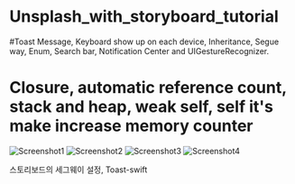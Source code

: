 # Unsplash_with_storyboard_tutorial

#Toast Message, Keyboard show up on each device, Inheritance, Segue way, Enum, Search bar, Notification Center and UIGestureRecognizer.

# Closure, automatic reference count, stack and heap, weak self, self it's make increase memory counter

![Screenshot1](https://github.com/iOS-Xcode/Unsplash_with_storyboard_tutorial/tree/main/Unsplash_with_storyboard_tutorial/screenshot1.png?raw=true "screenshot1")
![Screenshot2](https://github.com/iOS-Xcode/Unsplash_with_storyboard_tutorial/tree/main/Unsplash_with_storyboard_tutorial/screenshot2.png?raw=true "screenshot2")
![Screenshot3](https://github.com/iOS-Xcode/Unsplash_with_storyboard_tutorial/tree/main/Unsplash_with_storyboard_tutorial/screenshot3.png?raw=true "screenshot3")
![Screenshot4](https://github.com/iOS-Xcode/Unsplash_with_storyboard_tutorial/tree/main/Unsplash_with_storyboard_tutorial/screenshot4.png?raw=true "screenshot4")

스토리보드의 세그웨이 설정, Toast-swift
